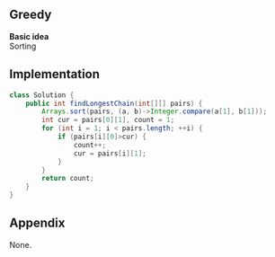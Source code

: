 **Greedy**  
---
**Basic idea**  
Sorting

Implementation
---
```java
class Solution {
    public int findLongestChain(int[][] pairs) {
        Arrays.sort(pairs, (a, b)->Integer.compare(a[1], b[1]));
        int cur = pairs[0][1], count = 1;
        for (int i = 1; i < pairs.length; ++i) {
            if (pairs[i][0]>cur) {
                count++;
                cur = pairs[i][1];
            }
        }
        return count;
    }
}
```
**Appendix**
---
None.